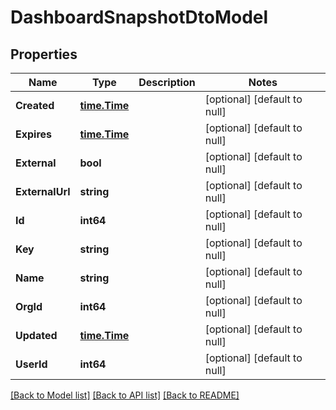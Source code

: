 # DashboardSnapshotDtoModel

## Properties
Name | Type | Description | Notes
------------ | ------------- | ------------- | -------------
**Created** | [**time.Time**](time.Time.md) |  | [optional] [default to null]
**Expires** | [**time.Time**](time.Time.md) |  | [optional] [default to null]
**External** | **bool** |  | [optional] [default to null]
**ExternalUrl** | **string** |  | [optional] [default to null]
**Id** | **int64** |  | [optional] [default to null]
**Key** | **string** |  | [optional] [default to null]
**Name** | **string** |  | [optional] [default to null]
**OrgId** | **int64** |  | [optional] [default to null]
**Updated** | [**time.Time**](time.Time.md) |  | [optional] [default to null]
**UserId** | **int64** |  | [optional] [default to null]

[[Back to Model list]](../README.md#documentation-for-models) [[Back to API list]](../README.md#documentation-for-api-endpoints) [[Back to README]](../README.md)


